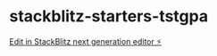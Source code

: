# stackblitz-starters-tstgpa

[Edit in StackBlitz next generation editor ⚡️](https://stackblitz.com/~/github.com/aloda33/stackblitz-starters-tstgpa)